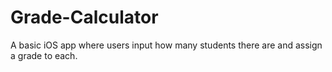 # Grade-Calculator
A basic iOS app where users input how many students there are and assign a grade to each.
